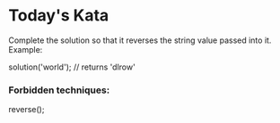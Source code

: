 # Today's Kata

Complete the solution so that it reverses the string value passed into it.
Example:

solution('world'); // returns 'dlrow'

### Forbidden techniques:

reverse();
